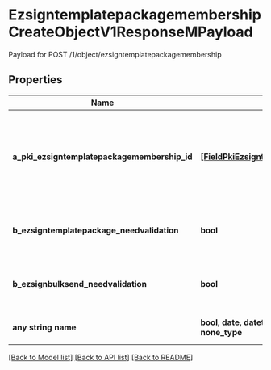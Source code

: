 # EzsigntemplatepackagemembershipCreateObjectV1ResponseMPayload

Payload for POST /1/object/ezsigntemplatepackagemembership

## Properties
Name | Type | Description | Notes
------------ | ------------- | ------------- | -------------
**a_pki_ezsigntemplatepackagemembership_id** | [**[FieldPkiEzsigntemplatepackagemembershipID]**](FieldPkiEzsigntemplatepackagemembershipID.md) | An array of unique IDs representing the object that were requested to be created.  They are returned in the same order as the array containing the objects to be created that was sent in the request. | 
**b_ezsigntemplatepackage_needvalidation** | **bool** | Whether the Ezsignbulksend was automatically modified and needs a manual validation | 
**b_ezsignbulksend_needvalidation** | **bool** | Whether the Ezsigntemplatepackage was automatically modified and needs a manual validation | 
**any string name** | **bool, date, datetime, dict, float, int, list, str, none_type** | any string name can be used but the value must be the correct type | [optional]

[[Back to Model list]](../README.md#documentation-for-models) [[Back to API list]](../README.md#documentation-for-api-endpoints) [[Back to README]](../README.md)


